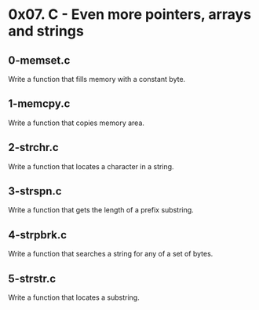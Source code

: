 # 0x07. C - Even more pointers, arrays and strings

## 0-memset.c
Write a function that fills memory with a constant byte.

## 1-memcpy.c
Write a function that copies memory area.

## 2-strchr.c
Write a function that locates a character in a string.

## 3-strspn.c
Write a function that gets the length of a prefix substring.

## 4-strpbrk.c
Write a function that searches a string for any of a set of bytes.

## 5-strstr.c
Write a function that locates a substring.

## 

## 
